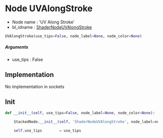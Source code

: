 # Node UVAlongStroke

- Node name : 'UV Along Stroke'
- bl_idname : [ShaderNodeUVAlongStroke](https://docs.blender.org/api/current/bpy.types.ShaderNodeUVAlongStroke.html)


``` python
UVAlongStroke(use_tips=False, node_label=None, node_color=None)
```
##### Arguments

- use_tips : False

## Implementation

No implementation in sockets

## Init

``` python
def __init__(self, use_tips=False, node_label=None, node_color=None):

    StackedNode.__init__(self, 'ShaderNodeUVAlongStroke', node_label=node_label, node_color=node_color)

    self.use_tips        = use_tips
```
